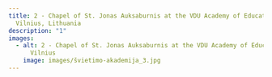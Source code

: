 ```yaml
---
title: 2 - Chapel of St. Jonas Auksaburnis at the VDU Academy of Education,
  Vilnius, Lithuania
description: "1"
images:
  - alt: 2 - Chapel of St. Jonas Auksaburnis at the VDU Academy of Education,
      Vilnius
    image: images/švietimo-akademija_3.jpg
---
```

